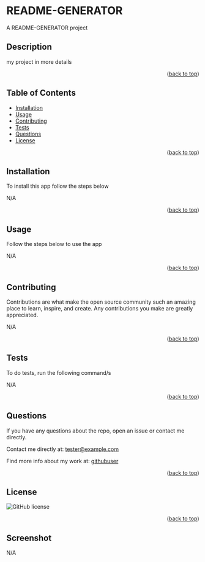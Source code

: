 <a name="readme-top"></a>
# README-GENERATOR

A README-GENERATOR project


## Description

my project in more details
<p align="right">(<a href="#readme-top">back to top</a>)</p>

## Table of Contents

* <a href="#installation">Installation</a>
* <a href="#usage">Usage</a>
* <a href="#contributing">Contributing</a>
* <a href="#tests">Tests</a>
* <a href="#questions">Questions</a>
* <a href="#license">License</a>

<p align="right">(<a href="#readme-top">back to top</a>)</p>

## Installation

To install this app follow the steps below

N/A
<p align="right">(<a href="#readme-top">back to top</a>)</p>

## Usage

Follow the steps below to use the app

N/A
<p align="right">(<a href="#readme-top">back to top</a>)</p>

## Contributing

Contributions are what make the open source community such an amazing place to learn, inspire, and create. Any contributions you make are greatly appreciated.

N/A
<p align="right">(<a href="#readme-top">back to top</a>)</p>

## Tests

To do tests, run the following command/s

N/A
<p align="right">(<a href="#readme-top">back to top</a>)</p>

## Questions

If you have any questions about the repo, open an issue or contact me directly.

Contact me directly at: tester@example.com

Find more info about my work at: [githubuser](https://github.com/githubuser/)
<p align="right">(<a href="#readme-top">back to top</a>)</p>

## License

![GitHub license](https://img.shields.io/badge/license-NONE-blue.svg)
<p align="right">(<a href="#readme-top">back to top</a>)</p>

## Screenshot

N/A

